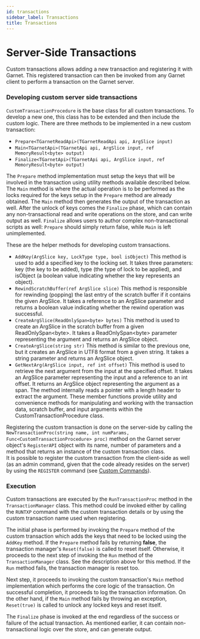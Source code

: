 ```yaml
---
id: transactions
sidebar_label: Transactions
title: Transactions
---
```


# Server-Side Transactions

Custom transactions allows adding a new transaction and registering it with Garnet. This registered transaction can then be invoked from any Garnet client to perform a transaction on the Garnet server.

### Developing custom server side transactions

`CustomTransactionProcedure` is the base class for all custom transactions. To develop a new one, this class has to be extended and then include the custom logic. There are three methods to be implemented in a new custom transaction:

- `Prepare<TGarnetReadApi>(TGarnetReadApi api, ArgSlice input)`
- `Main<TGarnetApi>(TGarnetApi api, ArgSlice input, ref MemoryResult<byte> output)`
- `Finalize<TGarnetApi>(TGarnetApi api, ArgSlice input, ref MemoryResult<byte> output)`

The `Prepare` method implementation must setup the keys that will be involved in the transaction using utility methods available described below. The `Main` method is where the actual operation is to be performed as the locks required for the keys setup in the `Prepare` method are already obtained. The `Main` method then generates the output of the transaction as well. After the unlock of keys comes the `Finalize` phase, which can contain any non-transactional read and write operations on the store, and can write output as well. `Finalize` allows users to author complex non-transactional scripts as well: `Prepare` should simply return false, while `Main` is left unimplemented.

These are the helper methods for developing custom transactions.
- `AddKey(ArgSlice key, LockType type, bool isObject)` This method is used to add a specified key to the locking set. It takes three parameters: key (the key to be added), type (the type of lock to be applied), and isObject (a boolean value indicating whether the key represents an object).
- `RewindScratchBuffer(ref ArgSlice slice)` This method is responsible for rewinding (popping) the last entry of the scratch buffer if it contains the given ArgSlice. It takes a reference to an ArgSlice parameter and returns a boolean value indicating whether the rewind operation was successful.
- `CreateArgSlice(ReadOnlySpan<byte> bytes)` This method is used to create an ArgSlice in the scratch buffer from a given ReadOnlySpan\<byte>. It takes a ReadOnlySpan\<byte> parameter representing the argument and returns an ArgSlice object.
- `CreateArgSlice(string str)` This method is similar to the previous one, but it creates an ArgSlice in UTF8 format from a given string. It takes a string parameter and returns an ArgSlice object.
- `GetNextArg(ArgSlice input, ref int offset)` This method is used to retrieve the next argument from the input at the specified offset. It takes an ArgSlice parameter representing the input and a reference to an int offset. It returns an ArgSlice object representing the argument as a span. The method internally reads a pointer with a length header to extract the argument.
These member functions provide utility and convenience methods for manipulating and working with the transaction data, scratch buffer, and input arguments within the CustomTransactionProcedure class.

Registering the custom transaction is done on the server-side by calling the `NewTransactionProc(string name, int numParams, Func<CustomTransactionProcedure> proc)` method on the Garnet server object's `RegisterAPI` object with its name, number of parameters and a method that returns an instance of the custom transaction class.\
It is possible to register the custom transaction from the client-side as well (as an admin command, given that the code already resides on the server) by using the `REGISTER` command (see [Custom Commands](../dev/custom-commands.md)). 

### Execution

Custom transactions are executed by the `RunTransactionProc` method in the `TransactionManager` class. This method could be invoked either by calling the `RUNTXP` command with the custom transaction details or by using the custom transaction name used when registering.

The initial phase is performed by invoking the `Prepare` method of the custom transaction which adds the keys that need to be locked using the `AddKey` method. If the `Prepare` method fails by returning **false**, the transaction manager's `Reset(false)` is called to reset itself. Otherwise, it proceeds to the next step of invoking the `Run` method of the `TransactionManager` class. See the description above for this method. If the `Run` method fails, the transaction manager is reset too.

Next step, it proceeds to invoking the custom transaction's `Main` method implementation which performs the core logic of the transaction. On successful completion, it proceeds to log the transaction information. On the other hand, if the `Main` method fails by throwing an exception, `Reset(true)` is called to unlock any locked keys and reset itself.

The `Finalize` phase is invoked at the end regardless of the success or failure of the actual transaction. As mentioned earlier, it can contain non-transactional logic over the store, and can generate output.